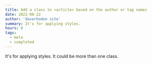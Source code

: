 ```yaml
---
title: Add a class to <article> based on the author or tag names
date: 2022-08-22
author: 'daverhoden site'
summary: It's for applying styles.
hours: 0
tags:
  - meta
  - completed
---
```


It's for applying styles. It could be more than one class.